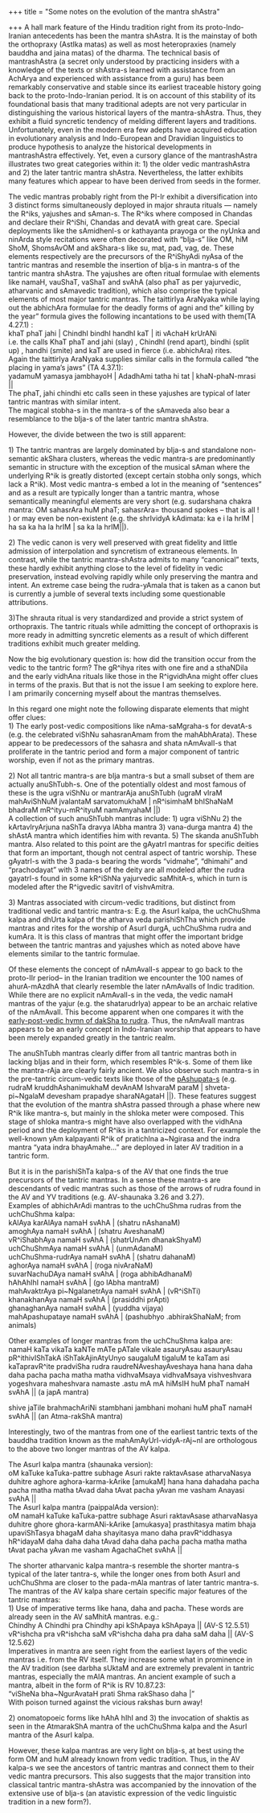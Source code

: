 +++
title = "Some notes on the evolution of the mantra shAstra"

+++
A hall mark feature of the Hindu tradition right from its
proto-Indo-Iranian antecedents has been the mantra shAstra. It is the
mainstay of both the orthopraxy (AstIka matas) as well as most
heteropraxies (namely bauddha and jaina matas) of the dharma. The
technical basis of mantrashAstra (a secret only understood by practicing
insiders with a knowledge of the texts or shAstra-s learned with
assistance from an AchArya and experienced with assistance from a guru)
has been remarkably conservative and stable since its earliest traceable
history going back to the proto-Indo-Iranian period. It is on account of
this stability of its foundational basis that many traditional adepts
are not very particular in distinguishing the various historical layers
of the mantra-shAstra. Thus, they exhibit a fluid syncretic tendency of
melding different layers and traditions. Unfortunately, even in the
modern era few adepts have acquired education in evolutionary analysis
and Indo-European and Dravidian linguistics to produce hypothesis to
analyze the historical developments in mantrashAstra effectively. Yet,
even a cursory glance of the mantrashAstra illustrates two great
categories within it: 1) the older vedic mantrashAstra and 2) the later
tantric mantra shAstra. Nevertheless, the latter exhibits many features
which appear to have been derived from seeds in the former.

The vedic mantras probably right from the PI-Ir exhibit a
diversification into 3 distinct forms simultaneously deployed in major
shrauta rituals — namely the R^iks, yajushes and sAman-s. The R^iks
where composed in Chandas and declare their R^iShi, Chandas and devatA
with great care. Special deployments like the sAmidhenI-s or kathayanta
prayoga or the nyUnka and ninArda style recitations were often decorated
with “bIja-s” like OM, hiM ShoM, ShomsAvOM and akShara-s like su, mat,
pad, vag, de. These elements respectively are the precursors of the
R^iShyAdi nyAsa of the tantric mantras and resemble the insertion of
bIja-s in mantra-s of the tantric mantra shAstra. The yajushes are often
ritual formulae with elements like namaH, vauShaT, vaShaT and svAhA
(also phaT as per yajurvedic, atharvanic and sAmavedic tradition), which
also comprise the typical elements of most major tantric mantras. The
taittirIya AraNyaka while laying out the abhichAra formulae for the
deadly forms of agni and the” killing by the year” formula gives the
following incantations to be used with them(TA 4.27.1) :  
khaT phaT jahi | ChindhI bindhI handhI kaT | iti vAchaH krUrANi  
i.e. the calls KhaT phaT and jahi (slay) , ChindhI (rend apart), bindhi
(split up) , handhi (smite) and kaT are used in fierce (i.e. abhichAra)
rites.  
Again the taittirIya AraNyaka supplies similar calls in the formula
called “the placing in yama’s jaws” (TA 4.37.1):  
yadamuM yamasya jambhayoH | AdadhAmi tatha hi tat | khaN-phaN-mrasi ||  
The phaT, jahi chindhi etc calls seen in these yajushes are typical of
later tantric mantras with similar intent.  
The magical stobha-s in the mantra-s of the sAmaveda also bear a
resemblance to the bIja-s of the later tantric mantra shAstra.

However, the divide between the two is still apparent:

1\) The tantric mantras are largely dominated by bIja-s and standalone
non-semantic akShara clusters, whereas the vedic mantra-s are
predominantly semantic in structure with the exception of the musical
sAman where the underlying R^ik is greatly distorted (except certain
stobha only songs, which lack a R^ik). Most vedic mantra-s embed a lot
in the meaning of “sentences” and as a result are typically longer than
a tantric mantra, whose semantically meaningful elements are very short
(e.g. sudarshana chakra mantra: OM sahasrAra huM phaT; sahasrAra=
thousand spokes – that is all \! ) or may even be non-existent (e.g. the
shrIvidyA kAdimata: ka e i la hrIM | ha sa ka ha la hrIM | sa ka la
hrIM||).

2\) The vedic canon is very well preserved with great fidelity and
little admission of interpolation and syncretism of extraneous elements.
In contrast, while the tantric mantra-shAstra admits to many “canonical”
texts, these hardly exhibit anything close to the level of fidelity in
vedic preservation, instead evolving rapidly while only preserving the
mantra and intent. An extreme case being the rudra-yAmala that is taken
as a canon but is currently a jumble of several texts including some
questionable attributions.

3)The shrauta ritual is very standardized and provide a strict system of
orthopraxis. The tantric rituals while admitting the concept of
orthopraxis is more ready in admitting syncretic elements as a result of
which different traditions exhibit much greater melding.

Now the big evolutionary question is: how did the transition occur from
the vedic to the tantric form? The gR^ihya rites with one fire and a
sthaNDila and the early vidhAna rituals like those in the R^igvidhAna
might offer clues in terms of the praxis. But that is not the issue I am
seeking to explore here. I am primarily concerning myself about the
mantras themselves.

In this regard one might note the following disparate elements that
might offer clues:  
1\) The early post-vedic compositions like nAma-saMgraha-s for devatA-s
(e.g. the celebrated viShNu sahasranAmam from the mahAbhArata). These
appear to be predecessors of the sahasra and shata nAmAvalI-s that
proliferate in the tantric period and form a major component of tantric
worship, even if not as the primary mantras.

2\) Not all tantric mantra-s are bIja mantra-s but a small subset of
them are actually anuShTubh-s. One of the potentially oldest and most
famous of these is the ugra viShNu or mantrarAja anuShTubh (ugraM vIraM
mahAviShNuM jvalantaM sarvatomukhaM | nR^isimhaM bhIShaNaM bhadraM
mR^ityu-mR^ityuM namAmyahaM ||)  
A collection of such anuShTubh mantras include: 1) ugra viShNu 2) the
kArtavIryArjuna naShTa dravya lAbha mantra 3) vana-durga mantra 4) the
shAstA mantra which identifies him with revanta. 5) The skanda anuShTubh
mantra. Also related to this point are the gAyatrI mantras for specific
deities that form an important, though not central aspect of tantric
worship. These gAyatrI-s with the 3 pada-s bearing the words “vidmahe”,
“dhimahi” and “prachodayat” with 3 names of the deity are all modeled
after the rudra gayatrI-s found in some kR^iShNa yajurvedic saMhitA-s,
which in turn is modeled after the R^igvedic savitrI of vishvAmitra.

3\) Mantras associated with circum-vedic traditions, but distinct from
traditional vedic and tantric mantra-s: E.g. the AsurI kalpa, the
uchChuShma kalpa and dhUrta kalpa of the atharva veda parishiShTha which
provide mantras and rites for the worship of AsurI durgA, uchChuShma
rudra and kumAra. It is this class of mantras that might offer the
important bridge between the tantric mantras and yajushes which as noted
above have elements similar to the tantric formulae.

Of these elements the concept of nAmAvalI-s appear to go back to the
proto-IIr period– in the Iranian tradition we encounter the 100 names of
ahurA-mAzdhA that clearly resemble the later nAmAvalIs of Indic
tradition. While there are no explicit nAmAvalI-s in the veda, the vedic
namaH mantras of the yajur (e.g. the shatarudrIya) appear to be an
archaic relative of the nAmAvalI. This become apparent when one compares
it with the [early-post-vedic hymn of dakSha to
rudra](http://manasataramgini.wordpress.com/2006/02/younger-shatarudriya.html).
Thus, the nAmAvalI mantras appears to be an early concept in
Indo-Iranian worship that appears to have been merely expanded greatly
in the tantric realm.

The anuShTubh mantras clearly differ from all tantric mantras both in
lacking bIjas and in their form, which resembles R^ik-s. Some of them
like the mantra-rAja are clearly fairly ancient. We also observe such
mantra-s in the pre-tantric circum-vedic texts like those of the
[pAshupata-s](http://manasataramgini.wordpress.com/2006/05/shaivas-pashupata-s.html)
(e.g. rudraM kruddhAshanimukhaM devAnAM IshvaraM paraM
| shveta-pi\~NgalaM devesham prapadye sharaNAgataH ||). These features
suggest that the evolution of the mantra shAstra passed through a phase
where new R^ik like mantra-s, but mainly in the shloka meter were
composed. This stage of shloka mantra-s might have also overlapped with
the vidhAna period and the deployment of R^iks in a tantricized context.
For example the well-known yAm kalpayanti R^ik of pratichIna a\~Ngirasa
and the indra mantra “yata indra bhayAmahe…” are deployed in later AV
tradition in a tantric form.

But it is in the parishiShTa kalpa-s of the AV that one finds the true
precursors of the tantric mantras. In a sense these mantra-s are
descendants of vedic mantras such as those of the arrows of rudra found
in the AV and YV traditions (e.g. AV-shaunaka 3.26 and 3.27).  
Examples of abhichArAdi mantras to the uchChuShma rudras from the
uchChuShma kalpa:  
kAlAya karAlAya namaH svAhA | (shatru nAshanaM)  
amoghAya namaH svAhA | (shatru AveshanaM)  
vR^iShabhAya namaH svAhA | (shatrUnAm dhanakShyaM)  
uchChuShmAya namaH svAhA | (unmAdanaM)  
uchChuShma-rudrAya namaH svAhA | (shatru dahanaM)  
aghorAya namaH svAhA | (roga nivAraNaM)  
suvarNachuDAya namaH svAhA | (roga abhibAdhanaM)  
hAhAhIhI namaH svAhA | (go lAbha mantraM)  
mahAvaktrAya pi\~NgalanetrAya namaH svAhA | (vR^iShTi)  
khanakhanAya namaH svAhA | (prasiddhi prApti)  
ghanaghanAya namaH svAhA | (yuddha vijaya)  
mahApashupataye namaH svAhA | (pashubhyo .abhirakShaNaM; from animals)

Other examples of longer mantras from the uchChuShma kalpa are:  
namaH kaTa vikaTa kaNTe mATe pATale vikale asauryAsau asauryAsau
pR^ithivIShTakA iShTakAjinAtyUnyo saugaluM tigaluM te kaTam asi
kaTapravR^ite pradviSha rudra raudreNAveshayAveshaya hana hana daha daha
pacha pacha matha matha vidhvaMsaya vidhvaMsaya vishveshvara yogeshvara
maheshvara namaste .astu mA mA hiMsIH huM phaT namaH svAhA || (a japA
mantra)

shive jaTile brahmachAriNi stambhani jambhani mohani huM phaT namaH
svAhA || (an Atma-rakShA mantra)

Interestingly, two of the mantras from one of the earliest tantric texts
of the bauddha tradition known as the mahAmAyUrI-vidyA-rAj\~nI are
orthologous to the above two longer mantras of the AV kalpa.

The AsurI kalpa mantra (shaunaka version):  
oM kaTuke kaTuka-pattre subhage Asuri rakte raktavAsase atharvaNasya
duhitre aghore aghora-karma-kArike \[amukaM\] hana hana dahadaha pacha
pacha matha matha tAvad daha tAvat pacha yAvan me vasham Anayasi svAhA
||  
The AsurI kalpa mantra (paippalAda version):  
oM namaH kaTuke kaTuka-pattre subhage Asuri raktavAsase atharvaNasya
duhitre ghore ghora-karmANi-kArike \[amukasya\] prasthitasya matim bhaja
upaviShTasya bhagaM daha shayitasya mano daha pravR^iddhasya hR^idayaM
daha daha daha tAvad daha daha pacha pacha matha matha tAvat pacha yAvan
me vasham AgachaChet svAhA ||

The shorter atharvanic kalpa mantra-s resemble the shorter mantra-s
typical of the later tantra-s, while the longer ones from both AsurI and
uchChuShma are closer to the pada-mAla mantras of later tantric
mantra-s. The mantras of the AV kalpa share certain specific major
features of the tantric mantras:  
1\) Use of imperative terms like hana, daha and pacha. These words are
already seen in the AV saMhitA mantras. e.g.:  
Chindhy A Chindhi pra Chindhy api kShApaya kShApaya || (AV-S 12.5.51)  
vR^ishcha pra vR^ishcha saM vR^ishcha daha pra daha saM daha || (AV-S
12.5.62)  
Imperatives in mantra are seen right from the earliest layers of the
vedic mantras i.e. from the RV itself. They increase some what in
prominence in the AV tradition (see darbha sUktaM and are extremely
prevalent in tantric mantras, especially the mAlA mantras. An ancient
example of such a mantra, albeit in the form of R^ik is RV 10.87.23:  
“viSheNa bha\~NgurAvataH prati Shma rakShaso daha |”  
With poison turned against the vicious rakshas burn  away\!

2\) onomatopoeic forms like hAhA hIhI and 3) the invocation of shaktis
as seen in the AtmarakShA mantra of the uchChuShma kalpa and the AsurI
mantra of the AsurI kalpa.

However, these kalpa mantras are very light on bIja-s, at best using the
form OM and huM already known from vedic tradition. Thus, in the AV
kalpa-s we see the ancestors of tantric mantras and connect them to
their vedic mantra precursors. This also suggests that the major
transition into classical tantric mantra-shAstra was accompanied by the
innovation of the extensive use of bIja-s (an atavistic expression of
the vedic linguistic tradition in a new form?).
